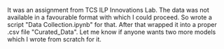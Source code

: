 It was an assignment from TCS ILP Innovations Lab. The data was not available in a favourable format with which I could proceed. So wrote a script "Data Collection.ipynb" for that. After that wrapped it into a proper .csv file "Curated_Data". Let me know if anyone wants two more models which I wrote from scratch for it. 
